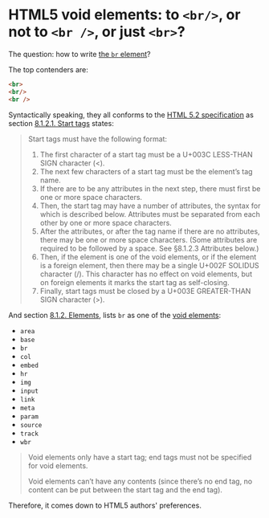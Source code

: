 # HTML5 void elements: to `<br/>`, or not to `<br />`, or just `<br>`?

The question: how to write
[the `br` element](https://www.w3.org/TR/2017/REC-html52-20171214/textlevel-semantics.html#the-br-element)?

The top contenders are:

```HTML
<br>
<br/>
<br />
```

Syntactically speaking, they all conforms to the
[HTML 5.2 specification](https://www.w3.org/TR/2017/REC-html52-20171214/)
as section
[8.1.2.1. Start tags](https://www.w3.org/TR/html5/syntax.html#start-tags)
states:

> Start tags must have the following format:
> 1. The first character of a start tag must be a U+003C LESS-THAN SIGN
>    character (<).
> 2. The next few characters of a start tag must be the element’s tag
>    name.
> 3. If there are to be any attributes in the next step, there must
>    first be one or more space characters.
> 4. Then, the start tag may have a number of attributes, the syntax for
>    which is described below. Attributes must be separated from each
>    other by one or more space characters.
> 5. After the attributes, or after the tag name if there are no
>    attributes, there may be one or more space characters. (Some
>    attributes are required to be followed by a space. See §8.1.2.3
>    Attributes below.)
> 6. Then, if the element is one of the void elements, or if the element
>    is a foreign element, then there may be a single U+002F SOLIDUS
>    character (/). This character has no effect on void elements, but
>    on foreign elements it marks the start tag as self-closing.
> 7. Finally, start tags must be closed by a U+003E GREATER-THAN SIGN
>    character (>).

And section
[8.1.2. Elements](https://www.w3.org/TR/html5/syntax.html#writing-html-documents-elements),
lists `br` as one of the
[void elements](https://www.w3.org/TR/html5/syntax.html#void-elements):

* `area`
* `base`
* `br`
* `col`
* `embed`
* `hr`
* `img`
* `input`
* `link`
* `meta`
* `param`
* `source`
* `track`
* `wbr`

> Void elements only have a start tag; end tags must not be specified
> for void elements.
>
> Void elements can’t have any contents (since there’s no end tag, no
> content can be put between the start tag and the end tag).

Therefore, it comes down to HTML5 authors' preferences.
